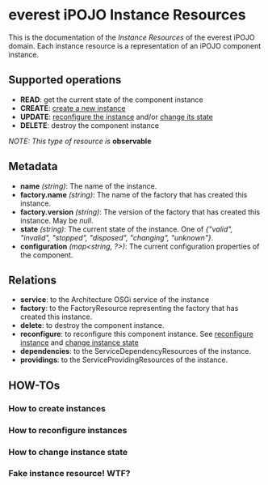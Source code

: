 everest iPOJO Instance Resources
================================

This is the documentation of the *Instance Resources* of the everest iPOJO domain. Each instance resource is a representation of an iPOJO component instance.

## Supported operations
- **READ**: get the current state of the component instance
- **CREATE**: [create a new instance](#how-to-create-instances)
- **UPDATE**: [reconfigure the instance](#how-to-reconfigure-instances) and/or [change its state](#how-to-change-instance-state)
- **DELETE**: destroy the component instance

*NOTE: This type of resource is* **observable**

## Metadata
- **name** *(string)*: The name of the instance.
- **factory.name** *(string)*: The name of the factory that has created this instance.
- **factory.version** *(string)*: The version of the factory that has created this instance. May be *null*.
- **state** *(string)*: The current state of the instance. One of *{"valid", "invalid", "stopped", "disposed", "changing", "unknown"}*.
- **configuration** *(map<string, ?>)*: The current configuration properties of the component.

## Relations
- **service**: to the Architecture OSGi service of the instance
- **factory**: to the FactoryResource representing the factory that has created this instance.
- **delete**: to destroy the component instance.
- **reconfigure**: to reconfigure this component instance. See [reconfigure instance](#how-to-reconfigure-instances) and [change instance state](#how-to-change-instance-state)
- **dependencies**: to the ServiceDependencyResources of the instance.
- **providings**: to the ServiceProvidingResources of the instance.

## HOW-TOs

### How to create instances

### How to reconfigure instances

### How to change instance state

### Fake instance resource! WTF?
